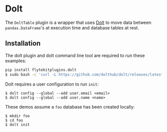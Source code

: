 # Dolt

The `DoltTable` plugin is a wrapper that uses [Dolt](https://github.com/dolthub/dolt) to move data between
`pandas.DataFrame`'s at execution time and database tables at rest.

## Installation

The dolt plugin and dolt command line tool are required to run these examples:

```bash
pip install flytekitplugins.dolt
$ sudo bash -c 'curl -L https://github.com/dolthub/dolt/releases/latest/download/install.sh | sudo bash'
```

Dolt requires a user configuration to run `init`:

```
$ dolt config --global --add user.email <email>
$ dolt config --global --add user.name <name>
```

These demos assume a `foo` database has been created locally:

```
$ mkdir foo
$ cd foo
$ dolt init
```
